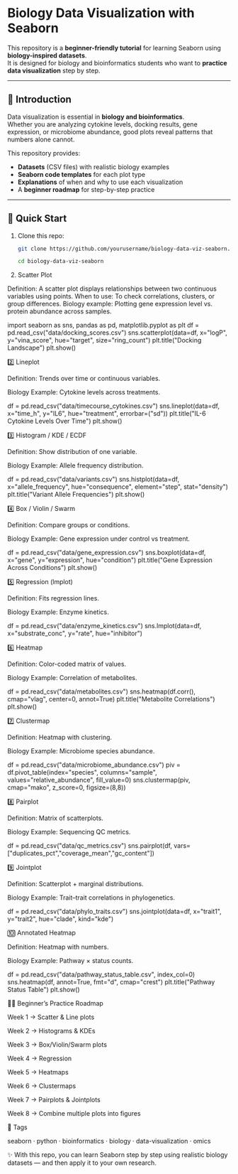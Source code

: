 #  Biology Data Visualization with Seaborn  

This repository is a **beginner-friendly tutorial** for learning Seaborn using **biology-inspired datasets**.  
It is designed for biology and bioinformatics students who want to **practice data visualization** step by step.  

---

## 📖 Introduction  

Data visualization is essential in **biology and bioinformatics**.  
Whether you are analyzing cytokine levels, docking results, gene expression, or microbiome abundance, good plots reveal patterns that numbers alone cannot.  

This repository provides:  
-  **Datasets** (CSV files) with realistic biology examples  
-  **Seaborn code templates** for each plot type  
-  **Explanations** of when and why to use each visualization  
-  A **beginner roadmap** for step-by-step practice  


---

## 🚀 Quick Start  

1. Clone this repo:
   ```bash
   git clone https://github.com/yourusername/biology-data-viz-seaborn.git
   
   cd biology-data-viz-seaborn


1. Scatter Plot

Definition: A scatter plot displays relationships between two continuous variables using points.
When to use: To check correlations, clusters, or group differences.
Biology example: Plotting gene expression level vs. protein abundance across samples.

import seaborn as sns, pandas as pd, matplotlib.pyplot as plt
df = pd.read_csv("data/docking_scores.csv")
sns.scatterplot(data=df, x="logP", y="vina_score", hue="target", size="ring_count")
plt.title("Docking Landscape")
plt.show()


2️⃣ Lineplot

Definition: Trends over time or continuous variables.

Biology Example: Cytokine levels across treatments.

df = pd.read_csv("data/timecourse_cytokines.csv")
sns.lineplot(data=df, x="time_h", y="IL6", hue="treatment", errorbar=("sd"))
plt.title("IL-6 Cytokine Levels Over Time")
plt.show()

3️⃣ Histogram / KDE / ECDF

Definition: Show distribution of one variable.

Biology Example: Allele frequency distribution.

df = pd.read_csv("data/variants.csv")
sns.histplot(data=df, x="allele_frequency", hue="consequence", element="step", stat="density")
plt.title("Variant Allele Frequencies")
plt.show()

4️⃣ Box / Violin / Swarm

Definition: Compare groups or conditions.

Biology Example: Gene expression under control vs treatment.

df = pd.read_csv("data/gene_expression.csv")
sns.boxplot(data=df, x="gene", y="expression", hue="condition")
plt.title("Gene Expression Across Conditions")
plt.show()

5️⃣ Regression (lmplot)

Definition: Fits regression lines.

Biology Example: Enzyme kinetics.

df = pd.read_csv("data/enzyme_kinetics.csv")
sns.lmplot(data=df, x="substrate_conc", y="rate", hue="inhibitor")

6️⃣ Heatmap

Definition: Color-coded matrix of values.

Biology Example: Correlation of metabolites.

df = pd.read_csv("data/metabolites.csv")
sns.heatmap(df.corr(), cmap="vlag", center=0, annot=True)
plt.title("Metabolite Correlations")
plt.show()

7️⃣ Clustermap

Definition: Heatmap with clustering.

Biology Example: Microbiome species abundance.

df = pd.read_csv("data/microbiome_abundance.csv")
piv = df.pivot_table(index="species", columns="sample", values="relative_abundance", fill_value=0)
sns.clustermap(piv, cmap="mako", z_score=0, figsize=(8,8))

8️⃣ Pairplot

Definition: Matrix of scatterplots.

Biology Example: Sequencing QC metrics.

df = pd.read_csv("data/qc_metrics.csv")
sns.pairplot(df, vars=["duplicates_pct","coverage_mean","gc_content"])

9️⃣ Jointplot

Definition: Scatterplot + marginal distributions.

Biology Example: Trait–trait correlations in phylogenetics.

df = pd.read_csv("data/phylo_traits.csv")
sns.jointplot(data=df, x="trait1", y="trait2", hue="clade", kind="kde")

🔟 Annotated Heatmap

Definition: Heatmap with numbers.

Biology Example: Pathway × status counts.

df = pd.read_csv("data/pathway_status_table.csv", index_col=0)
sns.heatmap(df, annot=True, fmt="d", cmap="crest")
plt.title("Pathway Status Table")
plt.show()

🧑‍🔬 Beginner’s Practice Roadmap

Week 1 → Scatter & Line plots

Week 2 → Histograms & KDEs

Week 3 → Box/Violin/Swarm plots

Week 4 → Regression

Week 5 → Heatmaps

Week 6 → Clustermaps

Week 7 → Pairplots & Jointplots

Week 8 → Combine multiple plots into figures

🔖 Tags

seaborn · python · bioinformatics · biology · data-visualization · omics

✨ With this repo, you can learn Seaborn step by step using realistic biology datasets — and then apply it to your own research.


